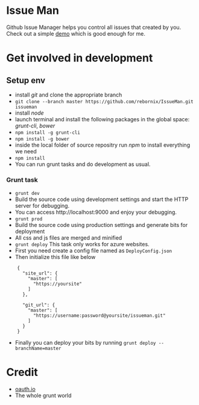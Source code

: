 # Issue Man
Github Issue Manager helps you control all issues that created by you. Check out a simple [demo](issueman.azurewebsites.net) which is good enough for me.

# Get involved in development
## Setup env
- install *git* and clone the appropriate branch
 - ```git clone --branch master https://github.com/rebornix/IssueMan.git issueman```
- install *node*
- launch terminal and install the following packages in the global space: *grunt-cli*, *bower*
 - `npm install -g grunt-cli`
 - `npm install -g bower`
- inside the local folder of source repositry run *npm* to install everything we need
 - `npm install`
- You can run grunt tasks and do development as usual.

### Grunt task
- `grunt dev`
 - Build the source code using development settings and start the HTTP server for debugging.
 - You can access http://localhost:9000 and enjoy your debugging.
- `grunt prod`
 - Build the source code using production settings and generate bits for deployment
 - All css and js files are merged and minified
- `grunt deploy` This task only works for azure websites.
 - First you need create a config file named as `DeployConfig.json`
 - Then initialize this file like below
```
    {
      "site_url": {
        "master": [
          "https://yoursite"
        ]
      },
    
      "git_url": {
        "master": [
          "https://username:password@yoursite/issueman.git"
        ]
      }
    }
```
 - Finally you can deploy your bits by running `grunt deploy --branchName=master`


# Credit
- [oauth.io](https://oauth.io)
- The whole grunt world